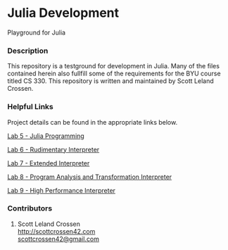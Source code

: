 # Julia Development

Playground for Julia

### Description

This repository is a testground for development in Julia. Many of the files contained herein also fullfill
some of the requirements for the BYU course titled CS 330. This repository is written and maintained by Scott Leland Crossen.

### Helpful Links

Project details can be found in the appropriate links below.

[Lab 5 - Julia Programming](<http://liftothers.org/dokuwiki/doku.php?id=cs330_f2016:lab5>)

[Lab 6 - Rudimentary Interpreter](<http://liftothers.org/dokuwiki/doku.php?id=cs330_f2016:laby>)

[Lab 7 - Extended Interpreter](<http://liftothers.org/dokuwiki/doku.php?id=cs330_f2016:labw>)

[Lab 8 - Program Analysis and Transformation Interpreter](<http://liftothers.org/dokuwiki/doku.php?id=cs330_f2016:labpaint>)

[Lab 9 - High Performance Interpreter](<http://liftothers.org/dokuwiki/doku.php?id=cs330_f2016:labhppint>)

### Contributors

1. Scott Leland Crossen  
<http://scottcrossen42.com>  
<scottcrossen42@gmail.com>
